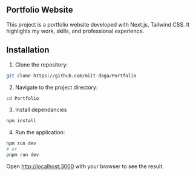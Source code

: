 ## Portfolio Website

This project is a portfolio website developed with Next.js, Tailwind CSS. It highlights my work, skills, and professional experience.

## Installation 

1. Clone the repository:

```bash
git clone https://github.com/miit-daga/Portfolio
```

2. Navigate to the project directory:

```bash
cd Portfolio
```

3. Install dependancies

```bash
npm install
```

4. Run the application:

```bash
npm run dev
# or
pnpm run dev
```

Open [http://localhost:3000](http://localhost:3000) with your browser to see the result.
